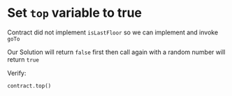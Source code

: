 # Set `top` variable to true

Contract did not implement `isLastFloor` so we can implement and invoke `goTo`

Our Solution will return `false` first then call again with a random number will return `true`

Verify:
```
contract.top()
```